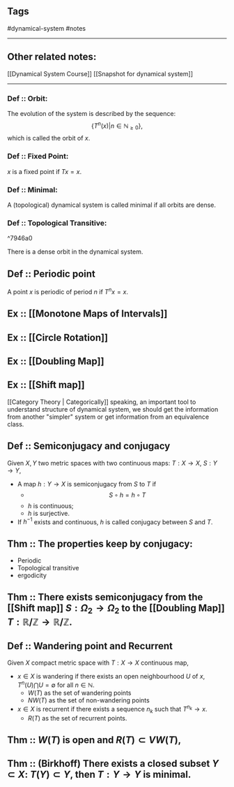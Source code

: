 
## Tags
#dynamical-system #notes 

---

## Other related notes:
[[Dynamical System Course]]
[[Snapshot for dynamical system]]

---

### Def ::  Orbit:
The evolution of the system is described by the sequence:
$$\{T^{n}(x)|n\in \mathbb{N}_{\geq 0}\},$$
which is called the orbit of $x$.

### Def :: Fixed Point:
$x$ is a fixed point if $Tx=x$.

### Def :: Minimal:
A (topological) dynamical system is called minimal if all orbits are dense.

### Def :: Topological Transitive:

^7946a0

There is a dense orbit in the dynamical system.

## Def :: Periodic point

A point $x$ is periodic of period $n$ if $T^{n}x=x$.

## Ex :: [[Monotone Maps of Intervals]] 
## Ex :: [[Circle Rotation]]
## Ex :: [[Doubling Map]]
## Ex :: [[Shift map]]

[[Category Theory | Categorically]] speaking, an important tool to understand structure of dynamical system, we should get the information from another "simpler" system or get information from an equivalence class.

## Def :: Semiconjugacy and conjugacy

Given $X, Y$ two metric spaces with two continuous maps: $T: X\rightarrow X,\ S: Y\rightarrow Y$,
- A map $h:Y\rightarrow X$ is semiconjugacy from $S$ to $T$ if 
	- $$S\circ h = h\circ T$$
	- $h$ is continuous;
	- $h$ is surjective.
- If $h^{-1}$ exists and continuous, $h$ is called conjugacy between $S$ and $T$.



## Thm :: The properties keep by conjugacy:
- Periodic
- Topological transitive
- ergodicity



## Thm :: There exists semiconjugacy from the [[Shift map]] $S: \Omega_{2}\rightarrow \Omega_{2}$ to the [[Doubling Map]] $T:\mathbb{R}/\mathbb{Z}\rightarrow\mathbb{R}/\mathbb{Z}$. 



## Def :: Wandering point and Recurrent
Given $X$ compact metric space with $T: X\rightarrow X$ continuous map, 
- $x\in X$ is wandering if there exists an open neighbourhood $U$ of $x$, $T^{n}(U)\bigcap U=\emptyset$ for all $n\in \mathbb{N}$.
	- $W(T)$ as the set of wandering points
	-  $NW(T)$ as the set of non-wandering points 
- $x\in X$ is recurrent if there exists a sequence $n_{k}$ such that $T^{n_{k}}\rightarrow x$.
	- $R(T)$ as the set of recurrent points.



## Thm :: $W(T)$ is open and $R(T)\subset VW(T)$,



## Thm :: (Birkhoff) There exists a closed subset $Y\subset X$: $T(Y)\subset Y$, then $T:Y\rightarrow Y$ is minimal.
